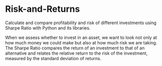 # Risk-and-Returns
Calculate and compare profitability and risk of different investments using Sharpe Ratio with Python and its libraries.

When we assess whether to invest in an asset, we want to look not only at how much money we could make but also at how much risk we are taking. The Sharpe Ratio compares the return of an investment to that of an alternative and relates the relative return to the risk of the investment, measured by the standard deviation of returns.
